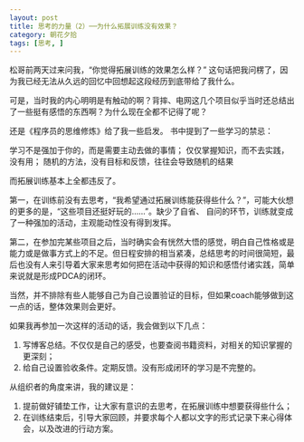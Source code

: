 ```yaml
---
layout: post
title: 思考的力量（2）──为什么拓展训练没有效果？
category: 朝花夕拾
tags: [思考, ]
---
```

松哥前两天过来问我，“你觉得拓展训练的效果怎么样？” 这句话把我问楞了，因为我已经无法从久远的回忆中回想起这段经历到底带给了我什么。

可是，当时我的内心明明是有触动的啊？背摔、电网这几个项目似乎当时还总结出了一些挺有感悟的东西啊？为什么现在全都不记得了呢？

还是《程序员的思维修炼》给了我一些启发。 书中提到了一些学习的禁忌：

学习不是强加于你的，而是需要主动去做的事情；
仅仅掌握知识，而不去实践，没有用；
随机的方法，没有目标和反馈，往往会导致随机的结果

而拓展训练基本上全都违反了。

第一，在训练前没有去思考，“我希望通过拓展训练能获得些什么？”，可能大伙想的更多的是，“这些项目还挺好玩的……”。缺少了自省、 自问的环节，训练就变成了一种强加的活动，主观能动性没有得到发挥。

第二，在参加完某些项目之后，当时确实会有恍然大悟的感觉，明白自己性格或是能力或是做事方式上的不足。但日程安排的相当紧凑，总结思考的时间很简短，最后也没有人来引导着大家来思考如何把在活动中获得的知识和感悟付诸实践，简单来说就是形成PDCA的闭环。

当然，并不排除有些人能够自己为自己设置验证的目标，但如果coach能够做到这一点的话，整体效果则会更好。

如果我再参加一次这样的活动的话，我会做到以下几点：

1. 写博客总结。不仅仅是自己的感受，也要查阅书籍资料，对相关的知识掌握的更深刻；
2. 给自己设置验收条件。定期反馈。没有形成闭环的学习是不完整的。

从组织者的角度来讲，我的建议是：

1. 提前做好铺垫工作，让大家有意识的去思考，在拓展训练中想要获得些什么；
2. 在训练结束后，引导大家回顾，并要求每个人都以文字的形式记录下来心得体会，以及改进的行动方案。